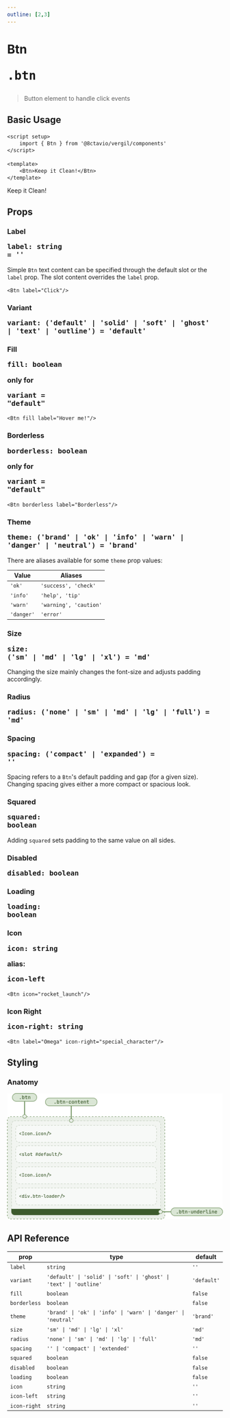 ```yaml
---
outline: [2,3]
---
```


# Btn <Badge type="tip"><pre>.btn</pre></Badge>

> Button element to handle click events

<script setup>
    import { Btn } from '@8ctavio/vergil/components'
</script>

## Basic Usage

```vue
<script setup>
    import { Btn } from '@8ctavio/vergil/components'
</script>

<template>
    <Btn>Keep it Clean!</Btn>
</template>
```
<Demo>
    <Btn>Keep it Clean!</Btn>
</Demo>

## Props

### Label <Badge type="tip"><pre>label: string = ''</pre></Badge>

Simple `Btn` text content can be specified through the default slot or the `label` prop. The slot content overrides the `label` prop.

```vue
<Btn label="Click"/>
```

### Variant <Badge type="tip"><pre>variant: ('default' | 'solid' | 'soft' | 'ghost' | 'text' | 'outline') = 'default'</pre></Badge>

<Demo>
    <Btn variant="default" label="Default"/>
    <Btn variant="solid" label="Solid"/>
    <Btn variant="soft" label="Soft"/>
    <Btn variant="ghost" label="Ghost"/>
    <Btn variant="text" label="Text"/>
    <Btn variant="outline" label="Outline"/>
</Demo>

### Fill  <Badge type="tip"><pre>fill: boolean</pre></Badge> <Badge type="warning">only for <pre>variant = "default"</pre></Badge>

```vue
<Btn fill label="Hover me!"/>
```
<Demo>
    <Btn fill label="Hover me!"/>
</Demo>

### Borderless <Badge type="tip"><pre>borderless: boolean</pre></Badge> <Badge type="warning">only for <pre>variant = "default"</pre></Badge>

```vue
<Btn borderless label="Borderless"/>
```
<Demo>
    <Btn borderless label="Borderless"/>
</Demo>

### Theme <Badge type="tip"><pre>theme: ('brand' | 'ok' | 'info' | 'warn' | 'danger' | 'neutral') = 'brand'</pre></Badge>

There are aliases available for some `theme` prop values:

| Value      | Aliases |
| ---------- | ------- |
| `'ok'`     | `'success', 'check'` |
| `'info'`   | `'help', 'tip'` |
| `'warn'`   | `'warning', 'caution'` |
| `'danger'` | `'error'` |

<Demo>
    <div class="col">
        <div class="row center">
            <Btn variant="default" theme="brand" label="Brand"/>
            <Btn variant="default" theme="ok" label="Ok"/>
            <Btn variant="default" theme="info" label="Info"/>
            <Btn variant="default" theme="warn" label="Warn"/>
            <Btn variant="default" theme="danger" label="Danger"/>
            <Btn variant="default" theme="neutral" label="Neutral"/>
        </div>
        <div class="row center">
            <Btn variant="solid" theme="brand" label="Brand"/>
            <Btn variant="solid" theme="ok" label="Ok"/>
            <Btn variant="solid" theme="info" label="Info"/>
            <Btn variant="solid" theme="warn" label="Warn"/>
            <Btn variant="solid" theme="danger" label="Danger"/>
            <Btn variant="solid" theme="neutral" label="Neutral"/>
        </div>
        <div class="row center">
            <Btn variant="soft" theme="brand" label="Brand"/>
            <Btn variant="soft" theme="ok" label="Ok"/>
            <Btn variant="soft" theme="info" label="Info"/>
            <Btn variant="soft" theme="warn" label="Warn"/>
            <Btn variant="soft" theme="danger" label="Danger"/>
            <Btn variant="soft" theme="neutral" label="Neutral"/>
        </div>
        <div class="row center">
            <Btn variant="ghost" theme="brand" label="Brand"/>
            <Btn variant="ghost" theme="ok" label="Ok"/>
            <Btn variant="ghost" theme="info" label="Info"/>
            <Btn variant="ghost" theme="warn" label="Warn"/>
            <Btn variant="ghost" theme="danger" label="Danger"/>
            <Btn variant="ghost" theme="neutral" label="Neutral"/>
        </div>
        <div class="row center">
            <Btn variant="text" theme="brand" label="Brand"/>
            <Btn variant="text" theme="ok" label="Ok"/>
            <Btn variant="text" theme="info" label="Info"/>
            <Btn variant="text" theme="warn" label="Warn"/>
            <Btn variant="text" theme="danger" label="Danger"/>
            <Btn variant="text" theme="neutral" label="Neutral"/>
        </div>
        <div class="row center">
            <Btn variant="outline" theme="brand" label="Brand"/>
            <Btn variant="outline" theme="ok" label="Ok"/>
            <Btn variant="outline" theme="info" label="Info"/>
            <Btn variant="outline" theme="warn" label="Warn"/>
            <Btn variant="outline" theme="danger" label="Danger"/>
            <Btn variant="outline" theme="neutral" label="Neutral"/>
        </div>
    </div>
</Demo>

### Size <Badge type="tip"><pre>size: ('sm' | 'md' | 'lg' | 'xl') = 'md'</pre></Badge>

Changing the size mainly changes the font-size and adjusts padding accordingly.

<Demo>
    <Btn size="sm" label="Small"/>
    <Btn size="md" label="Medium"/>
    <Btn size="lg" label="Large"/>
    <Btn size="xl" label="Extra Large"/>
</Demo>

### Radius <Badge type="tip"><pre>radius: ('none' | 'sm' | 'md' | 'lg' | 'full') = 'md'</pre></Badge>

<Demo>
    <div class="col center">
        <div class="row center">
            <Btn label="Radius" size="sm" radius="none"/>
            <Btn label="Radius" size="md" radius="none"/>
            <Btn label="Radius" size="lg" radius="none"/>
            <Btn label="Radius" size="xl" radius="none"/>
        </div>
        <div class="row center">
            <Btn label="Radius" size="sm" radius="sm"/>
            <Btn label="Radius" size="md" radius="sm"/>
            <Btn label="Radius" size="lg" radius="sm"/>
            <Btn label="Radius" size="xl" radius="sm"/>
        </div>
        <div class="row center">
            <Btn label="Radius" size="sm" radius="md"/>
            <Btn label="Radius" size="md" radius="md"/>
            <Btn label="Radius" size="lg" radius="md"/>
            <Btn label="Radius" size="xl" radius="md"/>
        </div>
        <div class="row center">
            <Btn label="Radius" size="sm" radius="lg"/>
            <Btn label="Radius" size="md" radius="lg"/>
            <Btn label="Radius" size="lg" radius="lg"/>
            <Btn label="Radius" size="xl" radius="lg"/>
        </div>
        <div class="row center">
            <Btn label="Radius" size="sm" radius="full"/>
            <Btn label="Radius" size="md" radius="full"/>
            <Btn label="Radius" size="lg" radius="full"/>
            <Btn label="Radius" size="xl" radius="full"/>
        </div>
    </div>
</Demo>

### Spacing <Badge type="tip"><pre>spacing: ('compact' | 'expanded') = ''</pre></Badge>

Spacing refers to a `Btn`'s default padding and gap (for a given size). Changing spacing gives either a more compact or spacious look.

<Demo>
    <div class="col center">
        <div class="row center">
            <Btn size="sm" spacing="compact" label="Compact"/>
            <Btn size="sm" label="Default"/>
            <Btn size="sm" spacing="expanded" label="Expanded"/>
        </div>
        <div class="row center">
            <Btn size="md" spacing="compact" label="Compact"/>
            <Btn size="md" label="Default"/>
            <Btn size="md" spacing="expanded" label="Expanded"/>
        </div>
        <div class="row center">
            <Btn size="lg" spacing="compact" label="Compact"/>
            <Btn size="lg" label="Default"/>
            <Btn size="lg" spacing="expanded" label="Expanded"/>
        </div>
        <div class="row center">
            <Btn size="xl" spacing="compact" label="Compact"/>
            <Btn size="xl" label="Default"/>
            <Btn size="xl" spacing="expanded" label="Expanded"/>
        </div>
    </div>
</Demo>

### Squared <Badge type="tip"><pre>squared: boolean</pre></Badge>

Adding `squared` sets padding to the same value on all sides.

<Demo>
    <Btn size="sm" squared label="Small"/>
    <Btn size="md" squared label="Medium"/>
    <Btn size="lg" squared label="Large"/>
    <Btn size="xl" squared label="Extra Large"/>
</Demo>

### Disabled <Badge type="tip"><pre>disabled: boolean</pre></Badge>

<Demo>
    <Btn disabled variant="default" label="Disabled"/>
    <Btn disabled variant="solid" label="Disabled"/>
    <Btn disabled variant="soft" label="Disabled"/>
    <Btn disabled variant="ghost" label="Disabled"/>
    <Btn disabled variant="text" label="Disabled"/>
    <Btn disabled variant="outline" label="Disabled"/>
</Demo>

### Loading <Badge type="tip"><pre>loading: boolean</pre></Badge>

<Demo>
    <Btn label="Loading" loading variant="default"/>
    <Btn label="Loading" loading variant="solid"/>
    <Btn label="Loading" loading variant="soft"/>
    <Btn label="Loading" loading variant="ghost"/>
    <Btn label="Loading" loading variant="text"/>
    <Btn label="Loading" loading variant="outline"/>
</Demo>

<Demo>
    <div class="row center">
        <Btn label="Loading" loading theme="ok" variant="default"/>
        <Btn label="Loading" loading theme="ok" variant="solid"/>
        <Btn label="Loading" loading theme="ok" variant="soft"/>
        <Btn label="Loading" loading theme="ok" variant="ghost"/>
        <Btn label="Loading" loading theme="ok" variant="text"/>
        <Btn label="Loading" loading theme="ok" variant="outline"/>
    </div>
    <div class="row center">
        <Btn label="Loading" loading theme="info" variant="default"/>
        <Btn label="Loading" loading theme="info" variant="solid"/>
        <Btn label="Loading" loading theme="info" variant="soft"/>
        <Btn label="Loading" loading theme="info" variant="ghost"/>
        <Btn label="Loading" loading theme="info" variant="text"/>
        <Btn label="Loading" loading theme="info" variant="outline"/>
    </div>
    <div class="row center">
        <Btn label="Loading" loading theme="warn" variant="default"/>
        <Btn label="Loading" loading theme="warn" variant="solid"/>
        <Btn label="Loading" loading theme="warn" variant="soft"/>
        <Btn label="Loading" loading theme="warn" variant="ghost"/>
        <Btn label="Loading" loading theme="warn" variant="text"/>
        <Btn label="Loading" loading theme="warn" variant="outline"/>
    </div>
    <div class="row center">
        <Btn label="Loading" loading theme="danger" variant="default"/>
        <Btn label="Loading" loading theme="danger" variant="solid"/>
        <Btn label="Loading" loading theme="danger" variant="soft"/>
        <Btn label="Loading" loading theme="danger" variant="ghost"/>
        <Btn label="Loading" loading theme="danger" variant="text"/>
        <Btn label="Loading" loading theme="danger" variant="outline"/>
    </div>
    <div class="row center">
        <Btn label="Loading" loading theme="neutral" variant="default"/>
        <Btn label="Loading" loading theme="neutral" variant="solid"/>
        <Btn label="Loading" loading theme="neutral" variant="soft"/>
        <Btn label="Loading" loading theme="neutral" variant="ghost"/>
        <Btn label="Loading" loading theme="neutral" variant="text"/>
        <Btn label="Loading" loading theme="neutral" variant="outline"/>
    </div>
</Demo>

<Demo>
    <div class="col center">
        <div class="row center">
            <Btn label="Loading" loading size="sm" spacing="compact"/>
            <Btn label="Loading" loading size="sm"/>
            <Btn label="Loading" loading size="sm" spacing="expanded"/>
        </div>
        <div class="row center">
            <Btn label="Loading" loading size="md" spacing="compact"/>
            <Btn label="Loading" loading size="md"/>
            <Btn label="Loading" loading size="md" spacing="expanded"/>
        </div>
        <div class="row center">
            <Btn label="Loading" loading size="lg" spacing="compact"/>
            <Btn label="Loading" loading size="lg"/>
            <Btn label="Loading" loading size="lg" spacing="expanded"/>
        </div>
        <div class="row center">
            <Btn label="Loading" loading size="xl" spacing="compact"/>
            <Btn label="Loading" loading size="xl"/>
            <Btn label="Loading" loading size="xl" spacing="expanded"/>
        </div>
    </div>
</Demo>

### Icon <Badge type="tip"><pre>icon: string</pre></Badge> <Badge type="info">alias: <pre>icon-left</pre></Badge>

```vue
<Btn icon="rocket_launch"/>
```

<Demo>
    <div class="row center">
        <Btn icon="rocket_launch" theme="brand" variant="default"/>
        <Btn icon="rocket_launch" theme="brand" variant="solid"/>
        <Btn icon="rocket_launch" theme="brand" variant="soft"/>
        <Btn icon="rocket_launch" theme="brand" variant="ghost"/>
        <Btn icon="rocket_launch" theme="brand" variant="text"/>
        <Btn icon="rocket_launch" theme="brand" variant="outline"/>
    </div>
    <div class="row center">
        <Btn icon="rocket_launch" theme="ok" variant="default"/>
        <Btn icon="rocket_launch" theme="ok" variant="solid"/>
        <Btn icon="rocket_launch" theme="ok" variant="soft"/>
        <Btn icon="rocket_launch" theme="ok" variant="ghost"/>
        <Btn icon="rocket_launch" theme="ok" variant="text"/>
        <Btn icon="rocket_launch" theme="ok" variant="outline"/>
    </div>
    <div class="row center">
        <Btn icon="rocket_launch" theme="info" variant="default"/>
        <Btn icon="rocket_launch" theme="info" variant="solid"/>
        <Btn icon="rocket_launch" theme="info" variant="soft"/>
        <Btn icon="rocket_launch" theme="info" variant="ghost"/>
        <Btn icon="rocket_launch" theme="info" variant="text"/>
        <Btn icon="rocket_launch" theme="info" variant="outline"/>
    </div>
    <div class="row center">
        <Btn icon="rocket_launch" theme="warn" variant="default"/>
        <Btn icon="rocket_launch" theme="warn" variant="solid"/>
        <Btn icon="rocket_launch" theme="warn" variant="soft"/>
        <Btn icon="rocket_launch" theme="warn" variant="ghost"/>
        <Btn icon="rocket_launch" theme="warn" variant="text"/>
        <Btn icon="rocket_launch" theme="warn" variant="outline"/>
    </div>
    <div class="row center">
        <Btn icon="rocket_launch" theme="danger" variant="default"/>
        <Btn icon="rocket_launch" theme="danger" variant="solid"/>
        <Btn icon="rocket_launch" theme="danger" variant="soft"/>
        <Btn icon="rocket_launch" theme="danger" variant="ghost"/>
        <Btn icon="rocket_launch" theme="danger" variant="text"/>
        <Btn icon="rocket_launch" theme="danger" variant="outline"/>
    </div>
    <div class="row center">
        <Btn icon="rocket_launch" theme="neutral" variant="default"/>
        <Btn icon="rocket_launch" theme="neutral" variant="solid"/>
        <Btn icon="rocket_launch" theme="neutral" variant="soft"/>
        <Btn icon="rocket_launch" theme="neutral" variant="ghost"/>
        <Btn icon="rocket_launch" theme="neutral" variant="text"/>
        <Btn icon="rocket_launch" theme="neutral" variant="outline"/>
    </div>
</Demo>

### Icon Right <Badge type="tip"><pre>icon-right: string</pre></Badge>

```vue
<Btn label="Omega" icon-right="special_character"/>
```

<Demo>
    <Btn label="Omega" icon-right="special_character" variant="default"/>
    <Btn label="Omega" icon-right="special_character" variant="solid"/>
    <Btn label="Omega" icon-right="special_character" variant="soft"/>
    <Btn label="Omega" icon-right="special_character" variant="ghost"/>
    <Btn label="Omega" icon-right="special_character" variant="text"/>
    <Btn label="Omega" icon-right="special_character" variant="outline"/>
</Demo>

<Demo>
    <div class="col center">
        <div class="row center">
            <Btn label="Omega" icon-right="special_character" size="sm" spacing="compact"/>
            <Btn label="Omega" icon-right="special_character" size="sm"/>
            <Btn label="Omega" icon-right="special_character" size="sm" spacing="expanded"/>
        </div>
        <div class="row center">
            <Btn label="Omega" icon-right="special_character" size="md" spacing="compact"/>
            <Btn label="Omega" icon-right="special_character" size="md"/>
            <Btn label="Omega" icon-right="special_character" size="md" spacing="expanded"/>
        </div>
        <div class="row center">
            <Btn label="Omega" icon-right="special_character" size="lg" spacing="compact"/>
            <Btn label="Omega" icon-right="special_character" size="lg"/>
            <Btn label="Omega" icon-right="special_character" size="lg" spacing="expanded"/>
        </div>
        <div class="row center">
            <Btn label="Omega" icon-right="special_character" size="xl" spacing="compact"/>
            <Btn label="Omega" icon-right="special_character" size="xl"/>
            <Btn label="Omega" icon-right="special_character" size="xl" spacing="expanded"/>
        </div>
    </div>
</Demo>

## Styling

### Anatomy

![Btn Anatomy](../../assets/btn-anatomy.png)

## API Reference

| prop | type | default |
| ---- | ---- | ------- |
| `label` | `string` | `''` |
| `variant` | `'default' \| 'solid' \| 'soft' \| 'ghost' \| 'text' \| 'outline'` | `'default'` |
| `fill` | `boolean` | `false` |
| `borderless` | `boolean` | `false` |
| `theme` | `'brand' \| 'ok' \| 'info' \| 'warn' \| 'danger' \| 'neutral'` | `'brand'` |
| `size` | `'sm' \| 'md' \| 'lg' \| 'xl'` | `'md'` |
| `radius` | `'none' \| 'sm' \| 'md' \| 'lg' \| 'full'` | `'md'` |
| `spacing` | `'' \| 'compact' \| 'extended'` | `''` |
| `squared` | `boolean` | `false` |
| `disabled` | `boolean` | `false` |
| `loading` | `boolean` | `false` |
| `icon` | `string` | `''` |
| `icon-left` | `string` | `''` |
| `icon-right` | `string` | `''` |